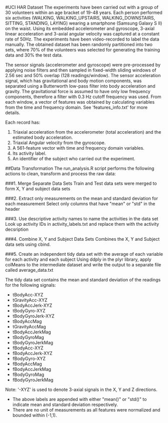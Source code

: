 #UCI HAR Dataset
The experiments have been carried out with a group of 30 volunteers within an age bracket of 19-48 years. Each person performed six activities (WALKING, WALKING_UPSTAIRS, WALKING_DOWNSTAIRS, SITTING, STANDING, LAYING) wearing a smartphone (Samsung Galaxy S II) on the waist. Using its embedded accelerometer and gyroscope, 3-axial linear acceleration and 3-axial angular velocity was captured at a constant rate of 50Hz. The experiments have been video-recorded to label the data manually. The obtained dataset has been randomly partitioned into two sets, where 70% of the volunteers was selected for generating the training data and 30% the test data.

The sensor signals (accelerometer and gyroscope) were pre-processed by applying noise filters and then sampled in fixed-width sliding windows of 2.56 sec and 50% overlap (128 readings/window). The sensor acceleration signal, which has gravitational and body motion components, was separated using a Butterworth low-pass filter into body acceleration and gravity. The gravitational force is assumed to have only low frequency components, therefore a filter with 0.3 Hz cutoff frequency was used. From each window, a vector of features was obtained by calculating variables from the time and frequency domain. See 'features_info.txt' for more details.

Each record has: 
1. Triaxial acceleration from the accelerometer (total acceleration) and the estimated body acceleration.
2. Triaxial Angular velocity from the gyroscope. 
3. A 561-feature vector with time and frequency domain variables. 
4. Its activity label. 
5. An identifier of the subject who carried out the experiment.

##Data Transformation
The run_analysis.R script performs the following actions to clean, transform and process the raw data:

###1. Merge Separate Data Sets
Train and Test data sets were merged to form X, Y and subject data sets

###2. Extract only measurements on the mean and standard deviation for each measurement 
Select only columns that have "mean" or "std" in the header

###3. Use descriptive activity names to name the activities in the data set
Look up activity IDs in activity_labels.txt and replace them with the activity decsription

###4. Combine X, Y and Subject Data Sets
Combines the X, Y and Subject data sets using cbind. 

###5. Create an independent tidy data set with the average of each variable for each activity and each subject
Using ddply in the plyr library, apply colMeans to the intermediate dataset and write the output to a separate file called average_data.txt

The tidy data set contains the mean and standard deviation of the readings for the following signals:

* tBodyAcc-XYZ
* tGravityAcc-XYZ
* tBodyAccJerk-XYZ
* tBodyGyro-XYZ
* tBodyGyroJerk-XYZ
* tBodyAccMag
* tGravityAccMag
* tBodyAccJerkMag
* tBodyGyroMag
* tBodyGyroJerkMag
* fBodyAcc-XYZ
* fBodyAccJerk-XYZ
* fBodyGyro-XYZ
* fBodyAccMag
* fBodyAccJerkMag
* fBodyGyroMag
* fBodyGyroJerkMag

Note:
'-XYZ' is used to denote 3-axial signals in the X, Y and Z directions.
- The above labels are appended with either "mean()" or "std()" to indicate mean and standard deviation respectively. 
- There are no unit of measurements as all features were normalized and bounded within (-1,1).    